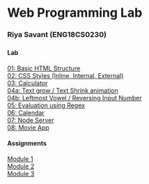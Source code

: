 <h1>Web Programming Lab</h1>
<h3>Riya Savant (ENG18CS0230)<h3>
<h4>Lab</h4>
<div><a href="https://github.com/riyasavant/fsd/tree/master/Lab/Program-01">01: Basic HTML Structure</a></div>
<div><a href="https://github.com/riyasavant/fsd/tree/master/Lab/Program-02">02: CSS Styles (Inline, Internal, External)</a></div>
<div><a href="https://github.com/riyasavant/fsd/tree/master/Lab/Program-03">03: Calculator</a></div>
<div><a href="https://github.com/riyasavant/fsd/tree/master/Lab/Program-04/4a">04a: Text grow / Text Shrink animation</a></div>
<div><a href="https://github.com/riyasavant/fsd/tree/master/Lab/Program-04/4b">04b: Leftmost Vowel / Reversing Input Number</a></div>
<div><a href="https://github.com/riyasavant/fsd/tree/master/Lab/Program-05">05: Evaluation using Regex</a></div>
<div><a href="https://github.com/riyasavant/fsd/tree/master/Lab/Program-06">06: Calendar</a></div>
<div><a href="https://github.com/riyasavant/fsd/tree/master/Lab/Program-07">07: Node Server</a></div>
<div><a href="https://github.com/riyasavant/fsd/tree/master/Lab/Program-08">08: Movie App</a></div>

<h4>Assignments</h4>
<div><a href="https://github.com/riyasavant/fsd/tree/master/Module-01">Module 1</a></div>
<div><a href="https://github.com/riyasavant/fsd/tree/master/Module-02">Module 2</a></div>
<div><a href="https://github.com/riyasavant/fsd/tree/master/Module-03">Module 3</a></div>